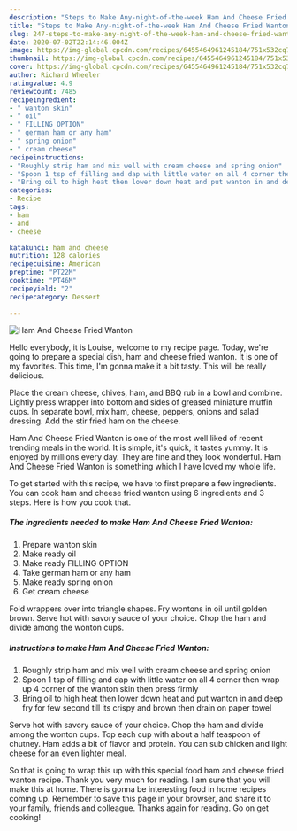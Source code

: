 ```yaml
---
description: "Steps to Make Any-night-of-the-week Ham And Cheese Fried Wanton"
title: "Steps to Make Any-night-of-the-week Ham And Cheese Fried Wanton"
slug: 247-steps-to-make-any-night-of-the-week-ham-and-cheese-fried-wanton
date: 2020-07-02T22:14:46.004Z
image: https://img-global.cpcdn.com/recipes/6455464961245184/751x532cq70/ham-and-cheese-fried-wanton-recipe-main-photo.jpg
thumbnail: https://img-global.cpcdn.com/recipes/6455464961245184/751x532cq70/ham-and-cheese-fried-wanton-recipe-main-photo.jpg
cover: https://img-global.cpcdn.com/recipes/6455464961245184/751x532cq70/ham-and-cheese-fried-wanton-recipe-main-photo.jpg
author: Richard Wheeler
ratingvalue: 4.9
reviewcount: 7485
recipeingredient:
- " wanton skin"
- " oil"
- " FILLING OPTION"
- " german ham or any ham"
- " spring onion"
- " cream cheese"
recipeinstructions:
- "Roughly strip ham and mix well with cream cheese and spring onion"
- "Spoon 1 tsp of filling and dap with little water on all 4 corner then wrap up 4 corner of the wanton skin then press firmly"
- "Bring oil to high heat then lower down heat and put wanton in and deep fry for few second till its crispy and brown then drain on paper towel"
categories:
- Recipe
tags:
- ham
- and
- cheese

katakunci: ham and cheese 
nutrition: 128 calories
recipecuisine: American
preptime: "PT22M"
cooktime: "PT46M"
recipeyield: "2"
recipecategory: Dessert

---
```



![Ham And Cheese Fried Wanton](https://img-global.cpcdn.com/recipes/6455464961245184/751x532cq70/ham-and-cheese-fried-wanton-recipe-main-photo.jpg)

Hello everybody, it is Louise, welcome to my recipe page. Today, we're going to prepare a special dish, ham and cheese fried wanton. It is one of my favorites. This time, I'm gonna make it a bit tasty. This will be really delicious.

Place the cream cheese, chives, ham, and BBQ rub in a bowl and combine. Lightly press wrapper into bottom and sides of greased miniature muffin cups. In separate bowl, mix ham, cheese, peppers, onions and salad dressing. Add the stir fried ham on the cheese.

Ham And Cheese Fried Wanton is one of the most well liked of recent trending meals in the world. It is simple, it's quick, it tastes yummy. It is enjoyed by millions every day. They are fine and they look wonderful. Ham And Cheese Fried Wanton is something which I have loved my whole life.


To get started with this recipe, we have to first prepare a few ingredients. You can cook ham and cheese fried wanton using 6 ingredients and 3 steps. Here is how you cook that.

<!--inarticleads1-->

##### The ingredients needed to make Ham And Cheese Fried Wanton:

1. Prepare  wanton skin
1. Make ready  oil
1. Make ready  FILLING OPTION
1. Take  german ham or any ham
1. Make ready  spring onion
1. Get  cream cheese


Fold wrappers over into triangle shapes. Fry wontons in oil until golden brown. Serve hot with savory sauce of your choice. Chop the ham and divide among the wonton cups. 

<!--inarticleads2-->

##### Instructions to make Ham And Cheese Fried Wanton:

1. Roughly strip ham and mix well with cream cheese and spring onion
1. Spoon 1 tsp of filling and dap with little water on all 4 corner then wrap up 4 corner of the wanton skin then press firmly
1. Bring oil to high heat then lower down heat and put wanton in and deep fry for few second till its crispy and brown then drain on paper towel


Serve hot with savory sauce of your choice. Chop the ham and divide among the wonton cups. Top each cup with about a half teaspoon of chutney. Ham adds a bit of flavor and protein. You can sub chicken and light cheese for an even lighter meal. 

So that is going to wrap this up with this special food ham and cheese fried wanton recipe. Thank you very much for reading. I am sure that you will make this at home. There is gonna be interesting food in home recipes coming up. Remember to save this page in your browser, and share it to your family, friends and colleague. Thanks again for reading. Go on get cooking!
